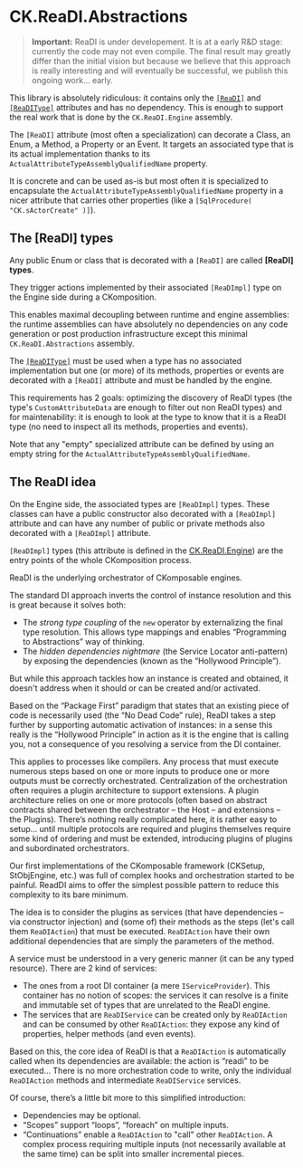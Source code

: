 # CK.ReaDI.Abstractions

> **Important:** ReaDI is under developement. It is at a early R&D stage: currently the code may not even compile.
The final result may greatly differ than the initial vision but because we believe that this approach is really
interesting and will eventually be successful, we publish this ongoing work... early.


This library is absolutely ridiculous: it contains only the [`[ReaDI]`](./ReaDIAttribute.cs) and
[`[ReaDIType]`](./ReaDITypeAttribute.cs) attributes and has no dependency.
This is enough to support the real work that is done by the `CK.ReaDI.Engine` assembly.

The `[ReaDI]` attribute (most often a specialization) can decorate a Class, an Enum, a Method, a Property or an Event.
It targets an associated type that is its actual implementation thanks to its `ActualAttributeTypeAssemblyQualifiedName`
property.

It is concrete and can be used as-is but most often it is specialized to encapsulate the `ActualAttributeTypeAssemblyQualifiedName`
property in a nicer attribute that carries other properties (like a `[SqlProcedure( "CK.sActorCreate" )]`).

## The [ReaDI] types

Any public Enum or class that is decorated with a `[ReaDI]` are called **[ReaDI] types**.

They trigger actions implemented by their associated `[ReaDImpl]` type on the Engine side
during a CKomposition.

This enables maximal decoupling between runtime and engine assemblies: the runtime assemblies can
have absolutely no dependencies on any code generation or post production infrastructure except this minimal
`CK.ReaDI.Abstractions` assembly.

The [`[ReaDIType]`](./ReaDIType.cs) must be used when a type has no associated implementation but
one (or more) of its methods, properties or events are decorated with a `[ReaDI]` attribute and must
be handled by the engine.

This requirements has 2 goals: optimizing the discovery of ReaDI types (the type's `CustomAttributeData`
are enough to filter out non ReaDI types) and for maintenability: it is enough to look at the type to know
that it is a ReaDI type (no need to inspect all its methods, properties and events).

Note that any "empty" specialized attribute can be defined by using an empty string for the `ActualAttributeTypeAssemblyQualifiedName`.

## The ReaDI idea

On the Engine side, the associated types are `[ReaDImpl]` types. These classes
can have a public constructor also decorated with a `[ReaDImpl]` attribute and can have any number
of public or private methods also decorated with a `[ReaDImpl]` attribute.

`[ReaDImpl]` types (this attribute is defined in the [CK.ReaDI.Engine](../CK.ReaDI.Engine/CK.ReaDI.Engine.cs))
are the entry points of the whole CKomposition process. 

ReaDI is the underlying orchestrator of CKomposable engines.

The standard DI approach inverts the control of instance resolution and this is great because it solves both:
- The _strong type coupling_ of the `new` operator by externalizing the final type resolution.
  This allows type mappings and enables “Programming to Abstractions” way of thinking.
- The _hidden dependencies nightmare_ (the Service Locator anti-pattern) by exposing the
  dependencies (known as the “Hollywood Principle”).

But while this approach tackles how an instance is created and obtained, it doesn't address when it should or
can be created and/or activated.

Based on the “Package First” paradigm that states that an existing piece of code is necessarily used (the “No Dead Code” rule),
ReaDI takes a step further by supporting automatic activation of instances: in a sense this really is
the “Hollywood Principle” in action as it is the engine that is calling you, not a consequence of you resolving
a service from the DI container.

This applies to processes like compilers. Any process that must execute numerous steps based on one or more
inputs to produce one or more outputs must be correctly orchestrated. Centralization of the orchestration often
requires a plugin architecture to support extensions. A plugin architecture relies on one or more protocols
(often based on abstract contracts shared between the orchestrator – the Host – and extensions – the Plugins).
There’s nothing really complicated here, it is rather easy to setup... until multiple protocols are required
and plugins themselves require some kind of ordering and must be extended, introducing plugins of plugins
and subordinated orchestrators.

Our first implementations of the CKomposable framework (CKSetup, StObjEngine, etc.) was full of complex hooks
and orchestration started to be painful. ReadDI aims to offer the simplest possible pattern to reduce this
complexity to its bare minimum.

The idea is to consider the plugins as services (that have dependencies – via constructor injection) and
(some of) their methods as the steps (let's call them `ReaDIAction`) that must be executed.
`ReaDIAction` have their own additional dependencies that are simply the parameters of the method.

A service must be understood in a very generic manner (it can be any typed resource). There are 2 kind of services:
- The ones from a root DI container (a mere `IServiceProvider`). This container has no notion of scopes: the services
  it can resolve is a finite and immutable set of types that are unrelated to the ReaDI engine.
- The services that are `ReaDIService` can be created only by `ReaDIAction` and can be consumed by other
  `ReaDIAction`: they expose any kind of properties, helper methods (and even events).

Based on this, the core idea of ReaDI is that a `ReaDIAction` is automatically called when its dependencies are
available: the action is “readi” to be executed... There is no more orchestration code to write, only the
individual `ReaDIAction` methods and intermediate `ReaDIService` services.

Of course, there’s a little bit more to this simplified introduction:
- Dependencies may be optional.
- “Scopes” support “loops”, “foreach” on multiple inputs.
- “Continuations” enable a `ReaDIAction` to "call" other `ReaDIAction`. A complex process requiring multiple
  inputs (not necessarily available at the same time) can be split into smaller incremental pieces.

